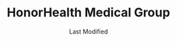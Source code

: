 ---
layout: location-page
date: Last Modified
description: "Local COVID-19 testing is available at HonorHealth Medical Group in Anthem, Arizona, USA."
permalink: "locations/arizona/anthem/honorhealth-medical-group/"
tags:
  - locations
  - arizona
title: HonorHealth Medical Group
uniqueName: honorhealth-medical-group
state: Arizona
stateAbbr: AZ
hood: "Anthem"
address: "3648 W Anthem Way Ste A100"
city: "Anthem"
zip: "85086"
zipsNearby: "85320 85117 85118 85119 85120 85178 85190 85322 85323 85338 85392 85395 85324 85326 85396 86322 85329 85327 85331 85377 85224 85225 85226 85244 85246 85248 85249 85286 85332 86327 85335 85233 85234 85295 85296 85297 85298 85299 85301 85302 85303 85304 85305 85306 85307 85308 85309 85310 85311 85312 85318 85236 86329 86331 86332 85339 85340 85138 85139 86333 86343 85201 85202 85203 85204 85205 85206 85207 85208 85209 85210 85211 85212 85213 85214 85215 85216 85274 85275 85277 85342 85343 85541 85547 85345 85380 85381 85382 85383 85385 85001 85002 85003 85004 85005 85006 85007 85008 85009 85010 85011 85012 85013 85014 85015 85016 85017 85018 85019 85020 85021 85022 85023 85024 85025 85026 85027 85028 85029 85030 85031 85032 85033 85034 85035 85036 85037 85038 85039 85040 85041 85042 85043 85044 85045 85046 85048 85050 85051 85053 85054 85055 85060 85061 85062 85063 85064 85065 85066 85067 85068 85069 85070 85071 85072 85073 85074 85075 85076 85078 85079 85080 85082 85083 85085 85086 85087 85097 85098 85544 86301 86302 86303 86304 86312 86313 86314 86315 85127 85140 85142 85143 86342 85147 85250 85251 85252 85253 85254 85255 85256 85257 85258 85259 85260 85261 85262 85263 85264 85266 85267 85268 85269 85271 85351 85372 85373 85374 85375 85376 85378 85379 85387 85388 85280 85281 85282 85283 85284 85285 85287 85353 85354 85553 85355 85358 85390 85361 85362 85363 85077 85096 85099 85217 85218 85219 85220 85221 85227 85238 85239 85240 85242 85243 85247 85278 85289 85290 85313" 
mapUrl: "http://maps.apple.com/?q=HonorHealth+Medical+Group&address=3648+W+Anthem+Way+Ste+A100,Anthem,Arizona,85086"
locationType: Walk-in
phone: "480-587-6200"
website: "https://www.honorhealth.com/locations/primary-care/honorhealth-medical-group-gavilan-peak?utm_source=GMB&utm_medium=local&utm_campaign=Honorhealth_Medical_Group_Gavilan_Peak"
onlineBooking: undefined
closed: undefined
closedUpdate: May 18th, 2020
notes: "Must have fever and other symptoms."
days: Weekdays
hours: 7AM-7PM
ctaMessage: Learn more
ctaUrl: "https://www.honorhealth.com/locations/primary-care/honorhealth-medical-group-gavilan-peak?utm_source=GMB&utm_medium=local&utm_campaign=Honorhealth_Medical_Group_Gavilan_Peak"
---